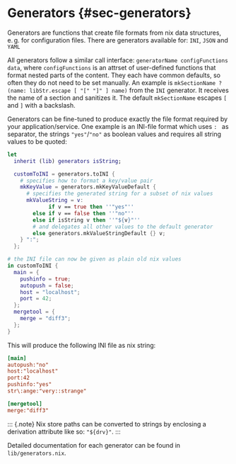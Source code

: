 # Generators {#sec-generators}
Generators are functions that create file formats from nix data structures, e. g. for configuration files. There are generators available for: `INI`, `JSON` and `YAML`

All generators follow a similar call interface: `generatorName configFunctions data`, where `configFunctions` is an attrset of user-defined functions that format nested parts of the content. They each have common defaults, so often they do not need to be set manually. An example is `mkSectionName ? (name: libStr.escape [ "[" "]" ] name)` from the `INI` generator. It receives the name of a section and sanitizes it. The default `mkSectionName` escapes `[` and `]` with a backslash.

Generators can be fine-tuned to produce exactly the file format required by your application/service. One example is an INI-file format which uses `: ` as separator, the strings `"yes"`/`"no"` as boolean values and requires all string values to be quoted:

```nix
let
  inherit (lib) generators isString;

  customToINI = generators.toINI {
    # specifies how to format a key/value pair
    mkKeyValue = generators.mkKeyValueDefault {
      # specifies the generated string for a subset of nix values
      mkValueString = v:
             if v == true then ''"yes"''
        else if v == false then ''"no"''
        else if isString v then ''"${v}"''
        # and delegates all other values to the default generator
        else generators.mkValueStringDefault {} v;
    } ":";
  };

# the INI file can now be given as plain old nix values
in customToINI {
  main = {
    pushinfo = true;
    autopush = false;
    host = "localhost";
    port = 42;
  };
  mergetool = {
    merge = "diff3";
  };
}
```

This will produce the following INI file as nix string:

```INI
[main]
autopush:"no"
host:"localhost"
port:42
pushinfo:"yes"
str\:ange:"very::strange"

[mergetool]
merge:"diff3"
```

::: {.note}
Nix store paths can be converted to strings by enclosing a derivation attribute like so: `"${drv}"`.
:::

Detailed documentation for each generator can be found in `lib/generators.nix`.
